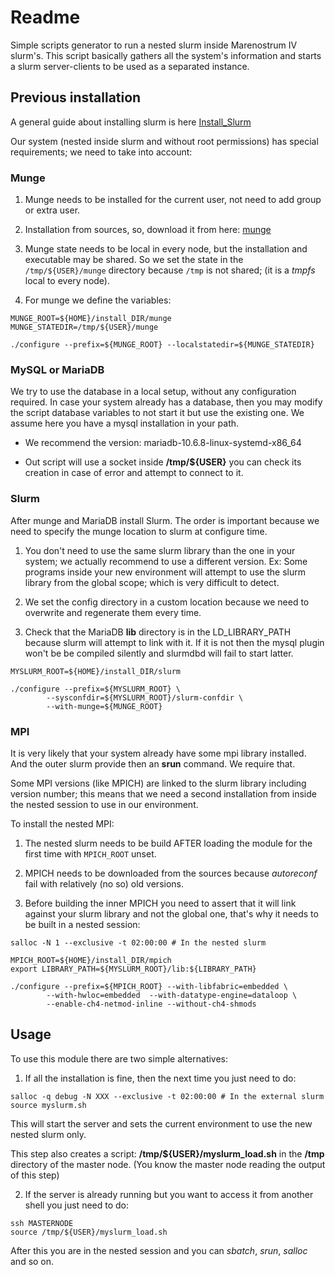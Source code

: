 
Readme
======

Simple scripts generator to run a nested slurm inside Marenostrum IV slurm's.  This script basically gathers all the system's information
and starts a slurm server-clients to be used as a separated instance.


Previous installation
---------------------

A general guide about installing slurm is here
[Install_Slurm](https://southgreenplatform.github.io/trainings/hpc/slurminstallation/)

Our system (nested inside slurm and without root permissions) has
special requirements; we need to take into account:

### Munge

1. Munge needs to be installed for the current user, not need to add
   group or extra user.

2. Installation from sources, so, download it from here:
   [munge](https://github.com/dun/munge/releases/tag/munge-0.5.15)

3. Munge state needs to be local in every node, but the installation
   and executable may be shared. So we set the state in the
   `/tmp/${USER}/munge` directory because `/tmp` is not shared; (it is a
   *tmpfs* local to every node).

4. For munge we define the variables:

```shell
MUNGE_ROOT=${HOME}/install_DIR/munge
MUNGE_STATEDIR=/tmp/${USER}/munge

./configure --prefix=${MUNGE_ROOT} --localstatedir=${MUNGE_STATEDIR}
```

### MySQL or MariaDB

We try to use the database in a local setup, without any configuration
required. In case your system already has a database, then you may
modify the script database variables to not start it but use the
existing one. We assume here you have a mysql installation in your
path.

- We recommend the version: mariadb-10.6.8-linux-systemd-x86_64

- Out script will use a socket inside **/tmp/${USER}** you can check
  its creation in case of error and attempt to connect to it.

### Slurm

After munge and MariaDB install Slurm. The order is important because
we need to specify the munge location to slurm at configure time.

1. You don't need to use the same slurm library than the one in your
   system; we actually recommend to use a different version. Ex: Some
   programs inside your new environment will attempt to use the slurm
   library from the global scope; which is very difficult to detect.

2. We set the config directory in a custom location because we need to
   overwrite and regenerate them every time.

3. Check that the MariaDB **lib** directory is in the LD_LIBRARY_PATH
   because slurm will attempt to link with it. If it is not then the
   mysql plugin won't be be compiled silently and slurmdbd will fail
   to start latter.

```shell
MYSLURM_ROOT=${HOME}/install_DIR/slurm

./configure --prefix=${MYSLURM_ROOT} \
	    --sysconfdir=${MYSLURM_ROOT}/slurm-confdir \
	    --with-munge=${MUNGE_ROOT}
```

### MPI

It is very likely that your system already have some mpi library
installed. And the outer slurm provide then an **srun** command. We
require that.

Some MPI versions (like MPICH) are linked to the slurm library
including version number; this means that we need a second
installation from inside the nested session to use in our environment.

To install the nested MPI:

1. The nested slurm needs to be build AFTER loading the module for the
   first time with `MPICH_ROOT` unset.

2. MPICH needs to be downloaded from the sources because *autoreconf*
   fail with relatively (no so) old versions.

3. Before building the inner MPICH you need to assert that it will
   link against your slurm library and not the global one, that's why
   it needs to be built in a nested session:

```shell
salloc -N 1 --exclusive -t 02:00:00 # In the nested slurm

MPICH_ROOT=${HOME}/install_DIR/mpich
export LIBRARY_PATH=${MYSLURM_ROOT}/lib:${LIBRARY_PATH}

./configure --prefix=${MPICH_ROOT} --with-libfabric=embedded \
	    --with-hwloc=embedded  --with-datatype-engine=dataloop \
	    --enable-ch4-netmod-inline --without-ch4-shmods
```

Usage
-----

To use this module there are two simple alternatives:

1. If all the installation is fine, then the next time you just need
   to do:
```shell
salloc -q debug -N XXX --exclusive -t 02:00:00 # In the external slurm
source myslurm.sh
```

This will start the server and sets the current environment to use the
new nested slurm only.

This step also creates a script: **/tmp/${USER}/myslurm_load.sh** in
the **/tmp** directory of the master node. (You know the master node
reading the output of this step)

2. If the server is already running but you want to access it from
   another shell you just need to do:
```shell
ssh MASTERNODE
source /tmp/${USER}/myslurm_load.sh
```

After this you are in the nested session and you can *sbatch*, *srun*,
*salloc* and so on.

